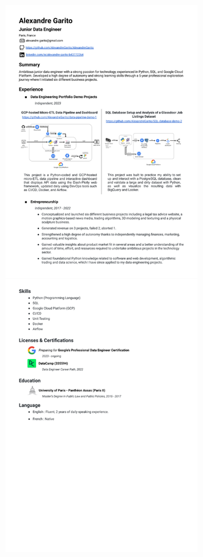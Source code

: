 ![resume1](https://github.com/AlexandreGarito/resume/blob/main/Resume-AlexandreGarito-1.png)
![resume2](https://github.com/AlexandreGarito/resume/blob/main/Resume-AlexandreGarito-2.png)

